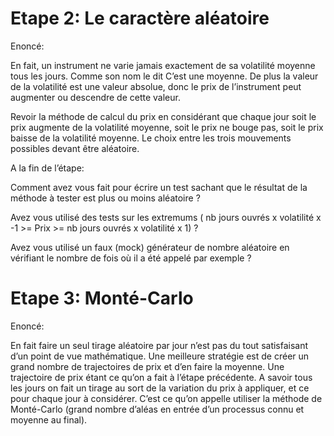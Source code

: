 ﻿
# Etape 2: Le caractère aléatoire

 Enoncé:

En fait, un instrument ne varie jamais exactement de sa volatilité moyenne tous les jours. Comme son nom le dit C’est une moyenne. De plus la valeur de la volatilité est une valeur absolue, donc le prix de l’instrument peut augmenter ou descendre de cette valeur.

Revoir la méthode de calcul du prix en considérant que chaque jour soit le prix augmente de la volatilité moyenne, soit le prix ne bouge pas, soit le prix baisse de la volatilité moyenne. Le choix entre les trois mouvements possibles devant être aléatoire.

A la fin de l’étape:

Comment avez vous fait pour écrire un test sachant que le résultat de la méthode à tester est plus ou moins aléatoire ?

Avez vous utilisé des tests sur les extremums ( nb jours ouvrés x volatilité x -1 >= Prix >= nb jours ouvrés x volatilité x 1) ?

Avez vous utilisé un faux (mock) générateur de nombre aléatoire en vérifiant le nombre de fois où il a été appelé par exemple ?

# Etape 3: Monté-Carlo

Enoncé:

En fait faire un seul tirage aléatoire par jour n’est pas du tout satisfaisant d’un point de vue mathématique. Une meilleure stratégie est de créer un grand nombre de trajectoires de prix et d’en faire la moyenne. Une trajectoire de prix étant ce qu’on a fait à l’étape précédente. A savoir tous les jours on fait un tirage au sort de la variation du prix à appliquer, et ce pour chaque jour à considérer. C’est ce qu’on appelle utiliser la méthode de Monté-Carlo (grand nombre d’aléas en entrée d’un processus connu et moyenne au final).
